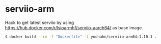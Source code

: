 # serviio-arm

Hack to get latest serviio by using https://hub.docker.com/r/lsioarmhf/serviio-aarch64/ as base image.

```bash
$ docker build --rm -f "Dockerfile" -t yoohahn/serviio-arm64:1.10.1 .
```
